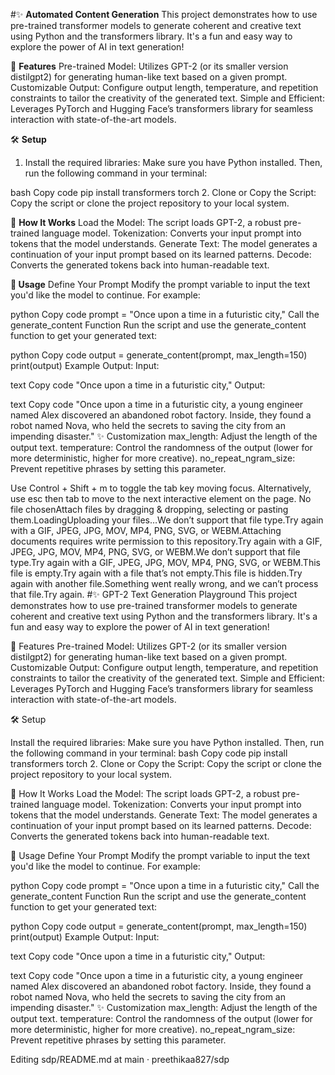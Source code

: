 
#✨ **Automated Content Generation**
This project demonstrates how to use pre-trained transformer models to generate coherent and creative text using Python and the transformers library. It's a fun and easy way to explore the power of AI in text generation!

🚀 **Features**
Pre-trained Model: Utilizes GPT-2 (or its smaller version distilgpt2) for generating human-like text based on a given prompt.
Customizable Output: Configure output length, temperature, and repetition constraints to tailor the creativity of the generated text.
Simple and Efficient: Leverages PyTorch and Hugging Face’s transformers library for seamless interaction with state-of-the-art models.

🛠️ **Setup**
1. Install the required libraries:
Make sure you have Python installed. Then, run the following command in your terminal:

bash
Copy code
pip install transformers torch
2. Clone or Copy the Script:
Copy the script or clone the project repository to your local system.

🧠 **How It Works**
Load the Model: The script loads GPT-2, a robust pre-trained language model.
Tokenization: Converts your input prompt into tokens that the model understands.
Generate Text: The model generates a continuation of your input prompt based on its learned patterns.
Decode: Converts the generated tokens back into human-readable text.

**📜 Usage**
Define Your Prompt
Modify the prompt variable to input the text you'd like the model to continue. For example:

python
Copy code
prompt = "Once upon a time in a futuristic city,"
Call the generate_content Function
Run the script and use the generate_content function to get your generated text:

python
Copy code
output = generate_content(prompt, max_length=150)
print(output)
Example Output:
Input:

text
Copy code
"Once upon a time in a futuristic city,"
Output:

text
Copy code
"Once upon a time in a futuristic city, a young engineer named Alex discovered an abandoned robot factory. Inside, they found a robot named Nova, who held the secrets to saving the city from an impending disaster."
✨ Customization
max_length: Adjust the length of the output text.
temperature: Control the randomness of the output (lower for more deterministic, higher for more creative).
no_repeat_ngram_size: Prevent repetitive phrases by setting this parameter.

Use Control + Shift + m to toggle the tab key moving focus. Alternatively, use esc then tab to move to the next interactive element on the page.
No file chosenAttach files by dragging & dropping, selecting or pasting them.LoadingUploading your files…We don’t support that file type.Try again with a GIF, JPEG, JPG, MOV, MP4, PNG, SVG, or WEBM.Attaching documents requires write permission to this repository.Try again with a GIF, JPEG, JPG, MOV, MP4, PNG, SVG, or WEBM.We don’t support that file type.Try again with a GIF, JPEG, JPG, MOV, MP4, PNG, SVG, or WEBM.This file is empty.Try again with a file that’s not empty.This file is hidden.Try again with another file.Something went really wrong, and we can’t process that file.Try again.
#✨ GPT-2 Text Generation Playground This project demonstrates how to use pre-trained transformer models to generate coherent and creative text using Python and the transformers library. It's a fun and easy way to explore the power of AI in text generation!

🚀 Features Pre-trained Model: Utilizes GPT-2 (or its smaller version distilgpt2) for generating human-like text based on a given prompt. Customizable Output: Configure output length, temperature, and repetition constraints to tailor the creativity of the generated text. Simple and Efficient: Leverages PyTorch and Hugging Face’s transformers library for seamless interaction with state-of-the-art models.

🛠️ Setup

Install the required libraries: Make sure you have Python installed. Then, run the following command in your terminal:
bash Copy code pip install transformers torch 2. Clone or Copy the Script: Copy the script or clone the project repository to your local system.

🧠 How It Works Load the Model: The script loads GPT-2, a robust pre-trained language model. Tokenization: Converts your input prompt into tokens that the model understands. Generate Text: The model generates a continuation of your input prompt based on its learned patterns. Decode: Converts the generated tokens back into human-readable text.

📜 Usage Define Your Prompt Modify the prompt variable to input the text you'd like the model to continue. For example:

python Copy code prompt = "Once upon a time in a futuristic city," Call the generate_content Function Run the script and use the generate_content function to get your generated text:

python Copy code output = generate_content(prompt, max_length=150) print(output) Example Output: Input:

text Copy code "Once upon a time in a futuristic city," Output:

text Copy code "Once upon a time in a futuristic city, a young engineer named Alex discovered an abandoned robot factory. Inside, they found a robot named Nova, who held the secrets to saving the city from an impending disaster." ✨ Customization max_length: Adjust the length of the output text. temperature: Control the randomness of the output (lower for more deterministic, higher for more creative). no_repeat_ngram_size: Prevent repetitive phrases by setting this parameter.

Editing sdp/README.md at main · preethikaa827/sdp
